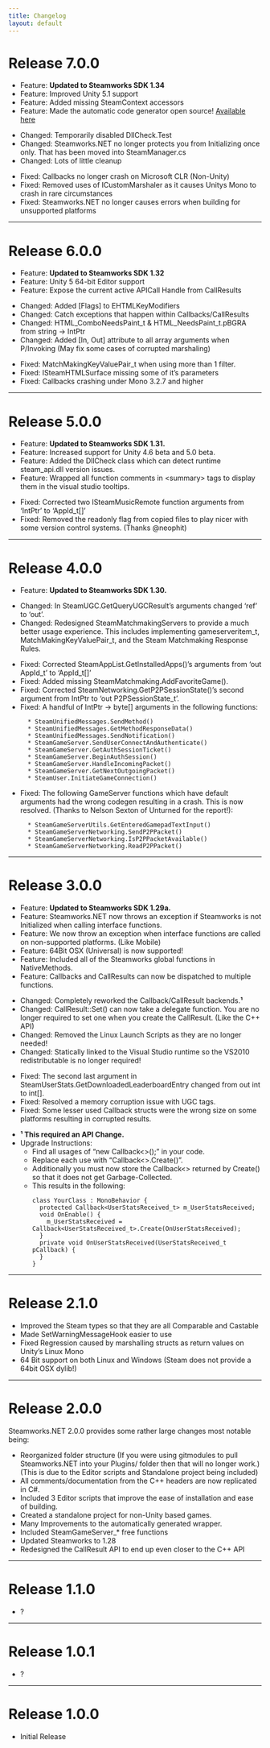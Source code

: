 ```yaml
---
title: Changelog
layout: default
---
```

<h1 id="release-700">Release 7.0.0</h1>
<ul>
  <li>Feature: <strong>Updated to Steamworks SDK 1.34</strong></li>
  <li>Feature: Improved Unity 5.1 support</li>
  <li>Feature: Added missing SteamContext accessors</li>
  <li>Feature: Made the automatic code generator open source! <a href="https://github.com/rlabrecque/Steamworks.NET-CodeGen">Available here</a></li>
</ul>
<ul>
  <li>Changed: Temporarily disabled DllCheck.Test</li>
  <li>Changed: Steamworks.NET no longer protects you from Initializing once only. That has been moved into SteamManager.cs</li>
  <li>Changed: Lots of little cleanup</li>
</ul>
<ul>
  <li>Fixed: Callbacks no longer crash on Microsoft CLR (Non-Unity)</li>
  <li>Fixed: Removed uses of ICustomMarshaler as it causes Unitys Mono to crash in rare circumstances</li>
  <li>Fixed: Steamworks.NET no longer causes errors when building for unsupported platforms</li>
</ul>
<hr />
<h1 id="release-600">Release 6.0.0</h1>
<ul>
  <li>Feature: <strong>Updated to Steamworks SDK 1.32</strong></li>
  <li>Feature: Unity 5 64-bit Editor support</li>
  <li>Feature: Expose the current active APICall Handle from CallResults</li>
</ul>
<ul>
  <li>Changed: Added [Flags] to EHTMLKeyModifiers</li>
  <li>Changed: Catch exceptions that happen within Callbacks/CallResults</li>
  <li>Changed: HTML_ComboNeedsPaint_t &amp; HTML_NeedsPaint_t.pBGRA from string -&gt; IntPtr</li>
  <li>Changed: Added [In, Out] attribute to all array arguments when P/Invoking (May fix some cases of corrupted marshaling)</li>
</ul>
<ul>
  <li>Fixed: MatchMakingKeyValuePair_t when using more than 1 filter.</li>
  <li>Fixed: ISteamHTMLSurface missing some of it’s parameters</li>
  <li>Fixed: Callbacks crashing under Mono 3.2.7 and higher</li>
</ul>
<hr />
<h1 id="release-500">Release 5.0.0</h1>
<ul>
  <li>Feature: <strong>Updated to Steamworks SDK 1.31.</strong></li>
  <li>Feature: Increased support for Unity 4.6 beta and 5.0 beta.</li>
  <li>Feature: Added the DllCheck class which can detect runtime steam_api.dll version issues.</li>
  <li>Feature: Wrapped all function comments in &lt;summary&gt; tags to display them in the visual studio tooltips.</li>
</ul>
<ul>
  <li>Fixed: Corrected two ISteamMusicRemote function arguments from ‘IntPtr’ to ‘AppId_t[]’</li>
  <li>Fixed: Removed the readonly flag from copied files to play nicer with some version control systems. (Thanks @neophit)</li>
</ul>
<hr />
<h1 id="release-400">Release 4.0.0</h1>
<ul>
  <li>Feature: <strong>Updated to Steamworks SDK 1.30.</strong></li>
</ul>
<ul>
  <li>Changed: In SteamUGC.GetQueryUGCResult’s arguments changed ‘ref’ to ‘out’.</li>
  <li>Changed: Redesigned SteamMatchmakingServers to provide a much better usage experience. This includes implementing gameserveritem_t, MatchMakingKeyValuePair_t, and the Steam Matchmaking Response Rules.</li>
</ul>
<ul>
  <li>Fixed: Corrected SteamAppList.GetInstalledApps()’s arguments from ‘out AppId_t’ to ‘AppId_t[]’</li>
  <li>Fixed: Added missing SteamMatchmaking.AddFavoriteGame().</li>
  <li>Fixed: Corrected SteamNetworking.GetP2PSessionState()’s second argument from IntPtr to ‘out P2PSessionState_t’.</li>
  <li>Fixed: A handful of IntPtr -&gt; byte[] arguments in the following functions:
    <pre><code>  * SteamUnifiedMessages.SendMethod()
  * SteamUnifiedMessages.GetMethodResponseData()
  * SteamUnifiedMessages.SendNotification()
  * SteamGameServer.SendUserConnectAndAuthenticate()
  * SteamGameServer.GetAuthSessionTicket()
  * SteamGameServer.BeginAuthSession()
  * SteamGameServer.HandleIncomingPacket()
  * SteamGameServer.GetNextOutgoingPacket()
  * SteamUser.InitiateGameConnection()</code></pre>
  </li>
  <li>Fixed: The following GameServer functions which have default arguments had the wrong codegen resulting in a crash. This is now resolved. (Thanks to Nelson Sexton of Unturned for the report!):
    <pre><code>  * SteamGameServerUtils.GetEnteredGamepadTextInput()
  * SteamGameServerNetworking.SendP2PPacket()
  * SteamGameServerNetworking.IsP2PPacketAvailable()
  * SteamGameServerNetworking.ReadP2PPacket()</code></pre>
  </li>
</ul>

<hr />
<h1 id="release-300">Release 3.0.0</h1>
<ul>
  <li>Feature: <strong>Updated to Steamworks SDK 1.29a.</strong></li>
  <li>Feature: Steamworks.NET now throws an exception if Steamworks is not Initialized when calling interface functions.</li>
  <li>Feature: We now throw an exception when interface functions are called on non-supported platforms. (Like Mobile)</li>
  <li>Feature: 64Bit OSX (Universal) is now supported!</li>
  <li>Feature: Included all of the Steamworks global functions in NativeMethods.</li>
  <li>Feature: Callbacks and CallResults can now be dispatched to multiple functions.</li>
</ul>
<ul>
  <li>Changed: Completely reworked the Callback/CallResult backends.<strong>¹</strong></li>
  <li>Changed: CallResult::Set() can now take a delegate function. You are no longer required to set one when you create the CallResult. (Like the C++ API)</li>
  <li>Changed: Removed the Linux Launch Scripts as they are no longer needed!</li>
  <li>Changed: Statically linked to the Visual Studio runtime so the VS2010 redistributable is no longer required!</li>
</ul>
<ul>
  <li>Fixed: The second last argument in SteamUserStats.GetDownloadedLeaderboardEntry changed from out int to int[].</li>
  <li>Fixed: Resolved a memory corruption issue with UGC tags.</li>
  <li>Fixed: Some lesser used Callback structs were the wrong size on some platforms resulting in corrupted results.</li>
</ul>
<ul>
<li><strong>¹ This required an API Change.</strong></li>
  <li>Upgrade Instructions:
    <ul>
      <li>Find all usages of “new Callback&lt;&gt;();” in your code.</li>
      <li>Replace each use with “Callback&lt;&gt;.Create()”.</li>
      <li>Additionally you must now store the Callback&lt;&gt; returned by Create() so that it does not get Garbage-Collected.</li>
      <li>
        This results in the following:
        <pre><code>class YourClass : MonoBehavior {
  protected Callback&lt;UserStatsReceived_t&gt; m_UserStatsReceived;
  void OnEnable() {
    m_UserStatsReceived = Callback&lt;UserStatsReceived_t&gt;.Create(OnUserStatsReceived);
  }
  private void OnUserStatsReceived(UserStatsReceived_t pCallback) {
  }
}</code></pre>
      </li>
    </ul>
  </li>
</ul>

<hr />
<h1 id="release-210">Release 2.1.0</h1>
<ul>
  <li>Improved the Steam types so that they are all Comparable and Castable</li>
  <li>Made SetWarningMessageHook easier to use</li>
  <li>Fixed Regression caused by marshalling structs as return values on Unity’s Linux Mono</li>
  <li>64 Bit support on both Linux and Windows (Steam does not provide a 64bit OSX dylib!)</li>
</ul>
<hr />
<h1 id="release-200">Release 2.0.0</h1>
<p>Steamworks.NET 2.0.0 provides some rather large changes most notable being:</p>
<ul>
  <li>Reorganized folder structure (If you were using gitmodules to pull Steamworks.NET into your Plugins/ folder then that will no longer work.) (This is due to the Editor scripts and Standalone project being included)</li>
  <li>All comments/documentation from the C++ headers are now replicated in C#.</li>
  <li>Included 3 Editor scripts that improve the ease of installation and ease of building.</li>
  <li>Created a standalone project for non-Unity based games.</li>
  <li>Many Improvements to the automatically generated wrapper.</li>
  <li>Included SteamGameServer_* free functions</li>
  <li>Updated Steamworks to 1.28</li>
  <li>Redesigned the CallResult API to end up even closer to the C++ API</li>
</ul>
<hr />
<h1 id="release-110">Release 1.1.0</h1>
<ul>
  <li>?</li>
</ul>
<hr />
<h1 id="release-101">Release 1.0.1</h1>
<ul>
  <li>?</li>
</ul>
<hr />
<h1 id="release-100">Release 1.0.0</h1>
<ul>
  <li>Initial Release</li>
</ul>